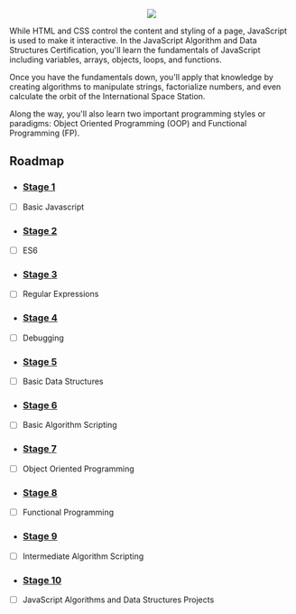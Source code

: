 <p align="center">
    <img src="https://i.postimg.cc/0yFRvh8C/image.png" />
</p>
While HTML and CSS control the content and styling of a page, JavaScript is used to make it interactive. In the JavaScript Algorithm and Data Structures Certification, you'll learn the fundamentals of JavaScript including variables, arrays, objects, loops, and functions.

Once you have the fundamentals down, you'll apply that knowledge by creating algorithms to manipulate strings, factorialize numbers, and even calculate the orbit of the International Space Station.

Along the way, you'll also learn two important programming styles or paradigms: Object Oriented Programming (OOP) and Functional Programming (FP).

## Roadmap

- ### [Stage 1](https://github.com/masrenda/freecodecamp-courses/blob/master/js-algorithms-and-data-structures/stage-1/README.md)
- [ ] Basic Javascript
- ### [Stage 2](https://github.com/masrenda/freecodecamp-courses/blob/master/js-algorithms-and-data-structures/stage-2/README.md)
- [ ] ES6
- ### [Stage 3]()
- [ ] Regular Expressions
- ### [Stage 4]()
- [ ] Debugging
- ### [Stage 5]()
- [ ] Basic Data Structures
- ### [Stage 6]()
- [ ] Basic Algorithm Scripting
- ### [Stage 7]()
- [ ] Object Oriented Programming
- ### [Stage 8]()
- [ ] Functional Programming
- ### [Stage 9]()
- [ ] Intermediate Algorithm Scripting
- ### [Stage 10]()
- [ ] JavaScript Algorithms and Data Structures Projects
